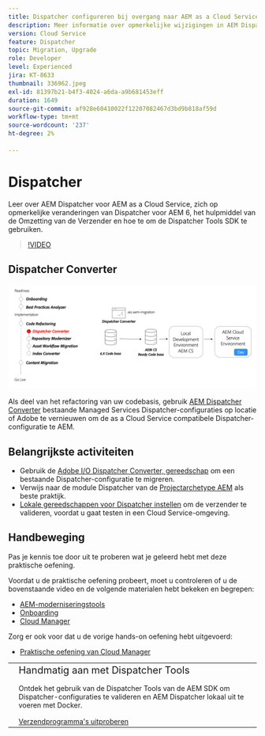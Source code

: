```yaml
---
title: Dispatcher configureren bij overgang naar AEM as a Cloud Service
description: Meer informatie over opmerkelijke wijzigingen in AEM Dispatcher voor AEM as a Cloud Service, het Dispatcher-conversieprogramma en het gebruik van de Dispatcher Tools SDK.
version: Cloud Service
feature: Dispatcher
topic: Migration, Upgrade
role: Developer
level: Experienced
jira: KT-8633
thumbnail: 336962.jpeg
exl-id: 81397b21-b4f3-4024-a6da-a9b681453eff
duration: 1649
source-git-commit: af928e60410022f12207082467d3bd9b818af59d
workflow-type: tm+mt
source-wordcount: '237'
ht-degree: 2%

---
```



# Dispatcher

Leer over AEM Dispatcher voor AEM as a Cloud Service, zich op opmerkelijke veranderingen van Dispatcher voor AEM 6, het hulpmiddel van de Omzetting van de Verzender en hoe te om de Dispatcher Tools SDK te gebruiken.

>[!VIDEO](https://video.tv.adobe.com/v/336962?quality=12&learn=on)

## Dispatcher Converter

![Dispatcher Converter](./assets/dispatcher-converter-diagram.png)

Als deel van het refactoring van uw codebasis, gebruik [AEM Dispatcher Converter](https://experienceleague.adobe.com/docs/experience-manager-cloud-service/moving/refactoring-tools/dispatcher-transformation-utility-tools.html) bestaande Managed Services Dispatcher-configuraties op locatie of Adobe te vernieuwen om de as a Cloud Service compatibele Dispatcher-configuratie te AEM.

## Belangrijkste activiteiten

+ Gebruik de [Adobe I/O Dispatcher Converter, gereedschap](https://github.com/adobe/aio-cli-plugin-aem-cloud-service-migration#aio-aem-migrationdispatcher-converter) om een bestaande Dispatcher-configuratie te migreren.
+ Verwijs naar de module Dispatcher van de [Projectarchetype AEM](https://github.com/adobe/aem-project-archetype/tree/develop/src/main/archetype/dispatcher.cloud) als beste praktijk.
+ [Lokale gereedschappen voor Dispatcher instellen](https://experienceleague.adobe.com/docs/experience-manager-learn/cloud-service/local-development-environment-set-up/dispatcher-tools.html) om de verzender te valideren, voordat u gaat testen in een Cloud Service-omgeving.

## Handbeweging

Pas je kennis toe door uit te proberen wat je geleerd hebt met deze praktische oefening.

Voordat u de praktische oefening probeert, moet u controleren of u de bovenstaande video en de volgende materialen hebt bekeken en begrepen:

+ [AEM-moderniseringstools](./aem-modernization-tools.md)
+ [Onboarding](./onboarding.md)
+ [Cloud Manager](./cloud-manager.md)

Zorg er ook voor dat u de vorige hands-on oefening hebt uitgevoerd:

+ [Praktische oefening van Cloud Manager](./cloud-manager.md#hands-on-exercise)

<table style="border-width:0">
    <tr>
        <td style="width:150px">
            <a  rel="noreferrer"
                target="_blank"
                href="https://github.com/adobe/aem-cloud-engineering-video-series-exercises/tree/session5-dispatcher#cloud-acceleration-bootcamp---session-5-dispatcher"><img alt="Hands-on opslagplaats van GitHub" src="./assets/github.png"/>
            </a>        
        </td>
        <td style="width:100%;margin-bottom:1rem;">
            <div style="font-size:1.25rem;font-weight:400;">Handmatig aan met Dispatcher Tools</div>
            <p style="margin:1rem 0">
                Ontdek het gebruik van de Dispatcher Tools van de AEM SDK om Dispatcher-configuraties te valideren en AEM Dispatcher lokaal uit te voeren met Docker.
            </p>
            <a  rel="noreferrer"
                target="_blank"
                href="https://github.com/adobe/aem-cloud-engineering-video-series-exercises/tree/session5-dispatcher#cloud-acceleration-bootcamp---session-5-dispatcher" class="spectrum-Button spectrum-Button--primary spectrum-Button--sizeM">
                <span class="spectrum-Button-label has-no-wrap has-text-weight-bold">Verzendprogramma's uitproberen</span>
            </a>
        </td>
    </tr>
</table>
